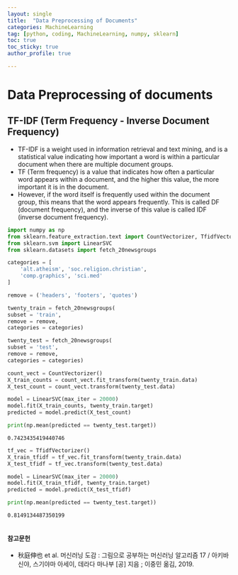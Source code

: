```yaml
---
layout: single
title:  "Data Preprocessing of Documents"
categories: MachineLearning
tag: [python, coding, MachineLearning, numpy, sklearn]
toc: true
toc_sticky: true
author_profile: true

---
```


# Data Preprocessing of documents

## TF-IDF (Term Frequency - Inverse Document Frequency)

- TF-IDF is a weight used in information retrieval and text mining, and is a statistical value indicating how important a word is within a particular document when there are multiple document groups.
- TF (Term frequency) is a value that indicates how often a particular word appears within a document, and the higher this value, the more important it is in the document.
- However, if the word itself is frequently used within the document group, this means that the word appears frequently. This is called DF (document frequency), and the inverse of this value is called IDF (inverse document frequency).


```python
import numpy as np
from sklearn.feature_extraction.text import CountVectorizer, TfidfVectorizer
from sklearn.svm import LinearSVC
from sklearn.datasets import fetch_20newsgroups

categories = [
    'alt.atheism', 'soc.religion.christian',
    'comp.graphics', 'sci.med'
]

remove = ('headers', 'footers', 'quotes')

twenty_train = fetch_20newsgroups(
subset = 'train',
remove = remove,
categories = categories)

twenty_test = fetch_20newsgroups(
subset = 'test',
remove = remove,
categories = categories)
```


```python
count_vect = CountVectorizer()
X_train_counts = count_vect.fit_transform(twenty_train.data)
X_test_count = count_vect.transform(twenty_test.data)

model = LinearSVC(max_iter = 20000)
model.fit(X_train_counts, twenty_train.target)
predicted = model.predict(X_test_count)

print(np.mean(predicted == twenty_test.target))
```

    0.7423435419440746
    


```python
tf_vec = TfidfVectorizer()
X_train_tfidf = tf_vec.fit_transform(twenty_train.data)
X_test_tfidf = tf_vec.transform(twenty_test.data)

model = LinearSVC(max_iter = 20000)
model.fit(X_train_tfidf, twenty_train.target)
predicted = model.predict(X_test_tfidf)

print(np.mean(predicted == twenty_test.target))
```

    0.8149134487350199
    


```python

```

#### 참고문헌

- 秋庭伸也 et al. 머신러닝 도감 : 그림으로 공부하는 머신러닝 알고리즘 17 / 아키바 신야, 스기야마 아세이, 데라다 마나부 [공] 지음 ; 이중민 옮김, 2019.
